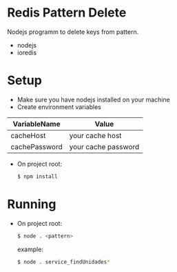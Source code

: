 # Redis Pattern Delete


Nodejs programm to delete keys from pattern.

  - nodejs
  - ioredis

# Setup

  - Make sure you have nodejs installed on your machine
  - Create environment variables 
  
  | VariableName | Value |
  | ------ | ------ |
  | cacheHost | your cache host |
  | cachePassword | your cache password |

  - On project root:
    ```sh
    $ npm install 
    ```

# Running
- On project root:
    ```sh
    $ node . <pattern> 
    ```
    example:
    ```sh
    $ node . service_findUnidades*
    ```
